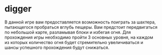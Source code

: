 # digger
В данной игре вам предоставляется возможность поиграть за шахтера, пытающегося пробраться вглубь пещеры. 
Вам предстоит передвигаться по небольшой карте, разламывая блоки и избегая огня. Для прохождения игры необходимо пройти 3 основных уровня, на каждом из которых количество огня будет стремительно увеличиваться и шансы успешного прохождения будут снижаться.

